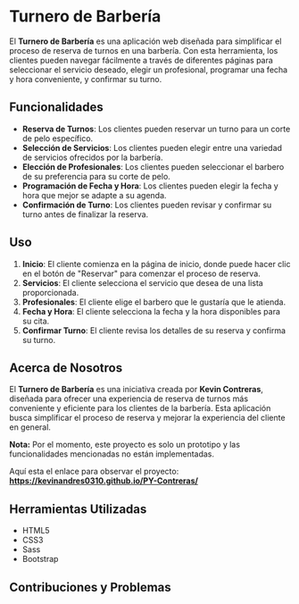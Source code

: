 # Turnero de Barbería

El **Turnero de Barbería** es una aplicación web diseñada para simplificar el proceso de reserva de turnos en una barbería. Con esta herramienta, los clientes pueden navegar fácilmente a través de diferentes páginas para seleccionar el servicio deseado, elegir un profesional, programar una fecha y hora conveniente, y confirmar su turno.

## Funcionalidades

- **Reserva de Turnos**: Los clientes pueden reservar un turno para un corte de pelo específico.
- **Selección de Servicios**: Los clientes pueden elegir entre una variedad de servicios ofrecidos por la barbería.
- **Elección de Profesionales**: Los clientes pueden seleccionar el barbero de su preferencia para su corte de pelo.
- **Programación de Fecha y Hora**: Los clientes pueden elegir la fecha y hora que mejor se adapte a su agenda.
- **Confirmación de Turno**: Los clientes pueden revisar y confirmar su turno antes de finalizar la reserva.

## Uso

1. **Inicio**: El cliente comienza en la página de inicio, donde puede hacer clic en el botón de "Reservar" para comenzar el proceso de reserva.
2. **Servicios**: El cliente selecciona el servicio que desea de una lista proporcionada.
3. **Profesionales**: El cliente elige el barbero que le gustaría que le atienda.
4. **Fecha y Hora**: El cliente selecciona la fecha y la hora disponibles para su cita.
5. **Confirmar Turno**: El cliente revisa los detalles de su reserva y confirma su turno.

## Acerca de Nosotros

El **Turnero de Barbería** es una iniciativa creada por **Kevin Contreras**, diseñada para ofrecer una experiencia de reserva de turnos más conveniente y eficiente para los clientes de la barbería. Esta aplicación busca simplificar el proceso de reserva y mejorar la experiencia del cliente en general.

**Nota:** Por el momento, este proyecto es solo un prototipo y las funcionalidades mencionadas no están implementadas.

Aquí esta el enlace para observar el proyecto: **https://kevinandres0310.github.io/PY-Contreras/**

## Herramientas Utilizadas

- HTML5
- CSS3
- Sass
- Bootstrap

## Contribuciones y Problemas
